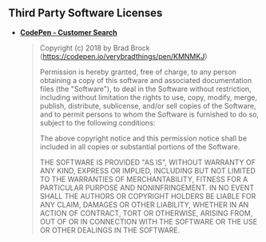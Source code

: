 ## Third Party Software Licenses

* **[CodePen - Customer Search](https://codepen.io/verybradthings/pen/KMNMKJ)**
    > Copyright (c) 2018 by Brad Brock (https://codepen.io/verybradthings/pen/KMNMKJ)
    >
    > Permission is hereby granted, free of charge, to any person obtaining a copy of this software and associated documentation files (the "Software"), to deal in the Software without restriction, including without limitation the rights to use, copy, modify, merge, publish, distribute, sublicense, and/or sell copies of the Software, and to permit persons to whom the Software is furnished to do so, subject to the following conditions:
    >
    > The above copyright notice and this permission notice shall be included in all copies or substantial portions of the Software.
    >
    > THE SOFTWARE IS PROVIDED "AS IS", WITHOUT WARRANTY OF ANY KIND, EXPRESS OR IMPLIED, INCLUDING BUT NOT LIMITED TO THE WARRANTIES OF MERCHANTABILITY, FITNESS FOR A PARTICULAR PURPOSE AND NONINFRINGEMENT. IN NO EVENT SHALL THE AUTHORS OR COPYRIGHT HOLDERS BE LIABLE FOR ANY CLAIM, DAMAGES OR OTHER LIABILITY, WHETHER IN AN ACTION OF CONTRACT, TORT OR OTHERWISE, ARISING FROM, OUT OF OR IN CONNECTION WITH THE SOFTWARE OR THE USE OR OTHER DEALINGS IN THE SOFTWARE.
